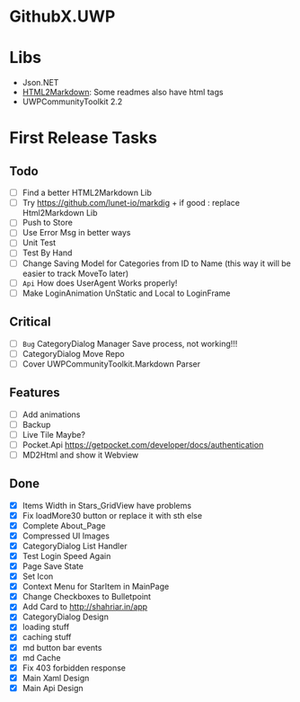 # GithubX.UWP

# Libs

* Json.NET
* [HTML2Markdown](https://github.com/baynezy/Html2Markdown): Some readmes also have html tags
* UWPCommunityToolkit 2.2

# First Release Tasks

## Todo

- [ ] Find a better HTML2Markdown Lib
- [ ] Try https://github.com/lunet-io/markdig + if good : replace Html2Markdown Lib
- [ ] Push to Store
- [ ] Use Error Msg in better ways
- [ ] Unit Test
- [ ] Test By Hand
- [ ] Change Saving Model for Categories from ID to Name (this way it will be easier to track MoveTo later)
- [ ] `Api` How does UserAgent Works properly!
- [ ] Make LoginAnimation UnStatic and Local to LoginFrame

## Critical
- [ ] `Bug` CategoryDialog Manager Save process, not working!!!
- [ ] CategoryDialog Move Repo
- [ ] Cover UWPCommunityToolkit.Markdown Parser

## Features
- [ ] Add animations
- [ ] Backup
- [ ] Live Tile Maybe?
- [ ] Pocket.Api https://getpocket.com/developer/docs/authentication
- [ ] MD2Html and show it Webview

## Done
- [x]  Items Width in Stars_GridView have problems
- [x] Fix loadMore30 button or replace it with sth else
- [x] Complete About_Page
- [x] Compressed UI Images  
- [x] CategoryDialog List Handler
- [x] Test Login Speed Again
- [x] Page Save State
- [x] Set Icon
- [x] Context Menu for StarItem in MainPage
- [x] Change Checkboxes to Bulletpoint
- [x] Add Card to http://shahriar.in/app
- [x] CategoryDialog Design
- [x] loading stuff
- [x] caching stuff
- [x] md button bar events
- [x] md Cache
- [x] Fix 403 forbidden response
- [x] Main Xaml Design
- [x] Main Api Design